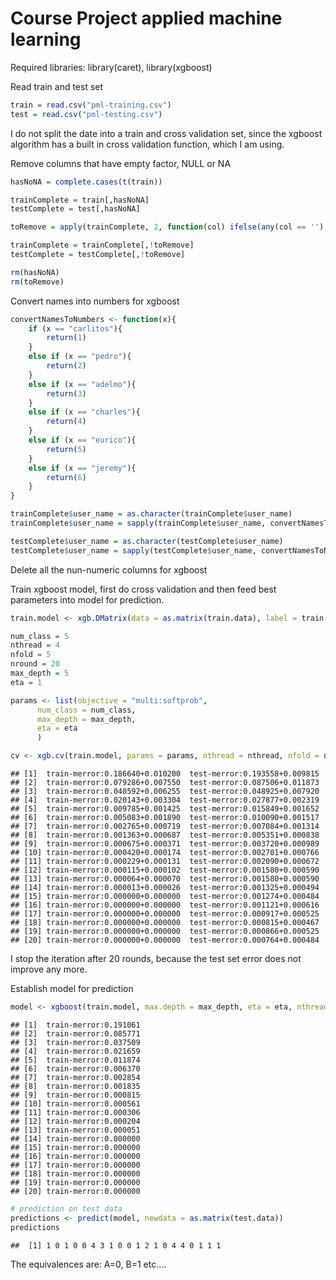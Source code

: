 Course Project applied machine learning
================

Required libraries: library(caret), library(xgboost)

Read train and test set

``` r
train = read.csv("pml-training.csv")
test = read.csv("pml-testing.csv")
```

I do not split the date into a train and cross validation set, since the xgboost algorithm has a built in cross validation function, which I am using.

Remove columns that have empty factor, NULL or NA

``` r
hasNoNA = complete.cases(t(train))

trainComplete = train[,hasNoNA]
testComplete = test[,hasNoNA]

toRemove = apply(trainComplete, 2, function(col) ifelse(any(col == ''), TRUE, FALSE))

trainComplete = trainComplete[,!toRemove]
testComplete = testComplete[,!toRemove]

rm(hasNoNA)
rm(toRemove)
```

Convert names into numbers for xgboost

``` r
convertNamesToNumbers <- function(x){
    if (x == "carlitos"){
        return(1)
    }
    else if (x == "pedro"){
        return(2)    
    }
    else if (x == "adelmo"){
        return(3)
    }
    else if (x == "charles"){
        return(4)
    }
    else if (x == "eurico"){
        return(5)
    }
    else if (x == "jeremy"){
        return(6)
    }
}

trainComplete$user_name = as.character(trainComplete$user_name)
trainComplete$user_name = sapply(trainComplete$user_name, convertNamesToNumbers)

testComplete$user_name = as.character(testComplete$user_name)
testComplete$user_name = sapply(testComplete$user_name, convertNamesToNumbers)
```

Delete all the nun-numeric columns for xgboost

Train xgboost model, first do cross validation and then feed best parameters into model for prediction.

``` r
train.model <- xgb.DMatrix(data = as.matrix(train.data), label = train.label)

num_class = 5
nthread = 4
nfold = 5
nround = 20
max_depth = 5
eta = 1

params <- list(objective = "multi:softprob",
      num_class = num_class,
      max_depth = max_depth,
      eta = eta
      )

cv <- xgb.cv(train.model, params = params, nthread = nthread, nfold = nfold, nround = nround)
```

    ## [1]  train-merror:0.186640+0.010200  test-merror:0.193558+0.009815 
    ## [2]  train-merror:0.079286+0.007550  test-merror:0.087506+0.011873 
    ## [3]  train-merror:0.040592+0.006255  test-merror:0.048925+0.007920 
    ## [4]  train-merror:0.020143+0.003304  test-merror:0.027877+0.002319 
    ## [5]  train-merror:0.009785+0.001425  test-merror:0.015849+0.001652 
    ## [6]  train-merror:0.005083+0.001890  test-merror:0.010090+0.001517 
    ## [7]  train-merror:0.002765+0.000719  test-merror:0.007084+0.001314 
    ## [8]  train-merror:0.001363+0.000687  test-merror:0.005351+0.000838 
    ## [9]  train-merror:0.000675+0.000371  test-merror:0.003720+0.000989 
    ## [10] train-merror:0.000420+0.000174  test-merror:0.002701+0.000766 
    ## [11] train-merror:0.000229+0.000131  test-merror:0.002090+0.000672 
    ## [12] train-merror:0.000115+0.000102  test-merror:0.001580+0.000590 
    ## [13] train-merror:0.000064+0.000070  test-merror:0.001580+0.000590 
    ## [14] train-merror:0.000013+0.000026  test-merror:0.001325+0.000494 
    ## [15] train-merror:0.000000+0.000000  test-merror:0.001274+0.000484 
    ## [16] train-merror:0.000000+0.000000  test-merror:0.001121+0.000616 
    ## [17] train-merror:0.000000+0.000000  test-merror:0.000917+0.000525 
    ## [18] train-merror:0.000000+0.000000  test-merror:0.000815+0.000467 
    ## [19] train-merror:0.000000+0.000000  test-merror:0.000866+0.000525 
    ## [20] train-merror:0.000000+0.000000  test-merror:0.000764+0.000484

I stop the iteration after 20 rounds, because the test set error does not improve any more.

Establish model for prediction

``` r
model <- xgboost(train.model, max.depth = max_depth, eta = eta, nthread = nthread, nround = nround, num_class = num_class, objective = "multi:softmax")
```

    ## [1]  train-merror:0.191061 
    ## [2]  train-merror:0.085771 
    ## [3]  train-merror:0.037509 
    ## [4]  train-merror:0.021659 
    ## [5]  train-merror:0.011874 
    ## [6]  train-merror:0.006370 
    ## [7]  train-merror:0.002854 
    ## [8]  train-merror:0.001835 
    ## [9]  train-merror:0.000815 
    ## [10] train-merror:0.000561 
    ## [11] train-merror:0.000306 
    ## [12] train-merror:0.000204 
    ## [13] train-merror:0.000051 
    ## [14] train-merror:0.000000 
    ## [15] train-merror:0.000000 
    ## [16] train-merror:0.000000 
    ## [17] train-merror:0.000000 
    ## [18] train-merror:0.000000 
    ## [19] train-merror:0.000000 
    ## [20] train-merror:0.000000

``` r
# prediction on test data
predictions <- predict(model, newdata = as.matrix(test.data))
predictions
```

    ##  [1] 1 0 1 0 0 4 3 1 0 0 1 2 1 0 4 4 0 1 1 1

The equivalences are: A=0, B=1 etc....
